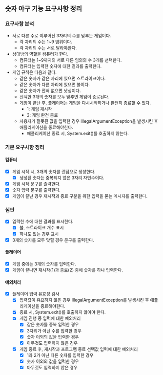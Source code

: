 ## 숫자 야구 기능 요구사항 정리

### 요구사항 분석

- 서로 다른 수로 이루어진 3자리의 수를 맞추는 게임이다.
    - 각 자리의 수는 1~9 범위이다.
    - 각 자리의 수는 서로 달라야한다.
- 상대방의 역할을 컴퓨터가 한다.
    - 컴퓨터는 1~9까지의 서로 다른 임의의 수 3개를 선택한다.
    - 컴퓨터는 입력한 숫자에 대한 결과를 출력한다.
- 게임 규칙은 다음과 같다.
    - 같은 숫자가 같은 자리에 있으면 스트라이크이다.
    - 같은 숫자가 다른 자리에 있으면 볼이다.
    - 같은 숫자가 전혀 없으면 낫싱이다.
    - 선택한 3개의 숫자를 모두 맞추면 게임이 죵로된다.
    - 게임이 끝난 후, 플레이어는 게임을 다시시작하거나 완전히 종료할 수 있다.
        - 1: 게임 재시작
        - 2: 게임 완전 종료
    - 사용자가 잘못된 값을 입력한 경우 IllegalArgumentException을 발생시킨 후 애플리케이션을 종료해야한다.
        - 애플리케이션 종료 시, System.exit()를 호출하지 않는다.

### 기본 요구사항 정리

#### 컴퓨터

- [x] 게임 시작 시, 3개의 숫자를 랜덤으로 생성한다.
    - [x] 생성된 숫자는 중복되지 않은 3자리 자연수이다.
- [x] 게임 시작 문구를 출력한다.
- [x] 숫자 입력 문구를 출력한다.
- [x] 게임이 끝난 경우 재시작과 종료 구분을 위한 입력을 묻는 메시지를 출력한다.

### 심판

- [x] 입력한 수에 대한 결과를 표시한다.
    - [x] 볼, 스트라이크 개수 표시
    - [x] 하나도 없는 경우 표시
- [x] 3개의 숫자를 모두 맞힐 경우 문구를 출력한다.

#### 플레이어

- [x] 게임 중에는 3개의 숫자를 입력한다.
- [x] 게임이 끝나면 재시작(1)과 종료(2) 중에 숫자를 하나 입력한다.

#### 예외처리

- [x] 플레이어 입력 유효성 검사
    - [x] 입력값이 유요하지 않은 경우 IllegalArgumentException를 발생시킨 후 애플리케이션을 종료해야한다.
    - [x] 종료 시, System.exit()를 호출하지 않아야 한다.
    - [x] 게임 진행 중 입력에 대한 예외처리
        - [x] 같은 숫자를 중복 입력한 경우
        - [x] 3자리가 아닌 수를 입력한 경우
        - [x] 숫자 이외의 값을 입력한 경우
        - [x] 아무것도 입력하지 않은 경우
    - [x] 게임 종료 후, 재시작과 프로그램 종료 선택값 입력에 대한 예외처리
        - [x] 1과 2가 아닌 다른 숫자를 입력한 경우
        - [x] 숫자 이외의 값을 입력한 경우
        - [x] 아무것도 입력하지 않은 경우
